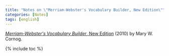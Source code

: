 ```yaml
---
title: "Notes on \"Merriam-Webster's Vocabulary Builder, New Edition\""
categories: [Notes]
tags: [english]
---
```


[*Merriam-Webster's Vocabulary Builder*, New Edition](https://www.amazon.com/dp/0877798559) (2010) by Mary W. Cornog.

{% include toc %}